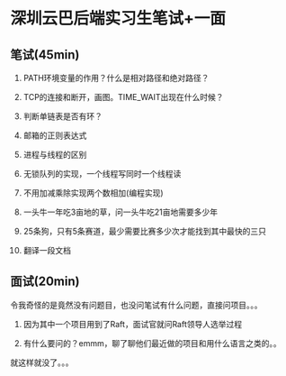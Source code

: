 # 深圳云巴后端实习生笔试+一面

## 笔试(45min)
1. PATH环境变量的作用？什么是相对路径和绝对路径？

2. TCP的连接和断开，画图。TIME_WAIT出现在什么时候？

3. 判断单链表是否有环？

4. 邮箱的正则表达式

5. 进程与线程的区别

6. 无锁队列的实现，一个线程写同时一个线程读

7. 不用加减乘除实现两个数相加(编程实现)

8. 一头牛一年吃3亩地的草，问一头牛吃21亩地需要多少年

9. 25条狗，只有5条赛道，最少需要比赛多少次才能找到其中最快的三只

10. 翻译一段文档


## 面试(20min)
令我奇怪的是竟然没有问题目，也没问笔试有什么问题，直接问项目。。。

1. 因为其中一个项目用到了Raft，面试官就问Raft领导人选举过程

2. 有什么要问的？emmm，聊了聊他们最近做的项目和用什么语言之类的。。

就这样就没了。。。
